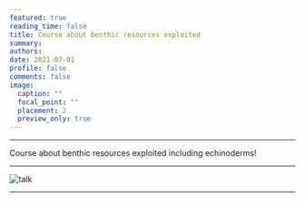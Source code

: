 ```yaml
---
featured: true
reading_time: false
title: Course about benthic resources exploited
summary:  
authors:
date: 2021-07-01
profile: false
comments: false
image:
  caption: ""
  focal_point: ""
  placement: 2
  preview_only: true
---
```


---
Course about benthic resources exploited including echinoderms!

---

![talk](https://user-images.githubusercontent.com/83780390/121578213-cfcc1000-ca00-11eb-899f-25cbc166096e.jpg "talks")

---
